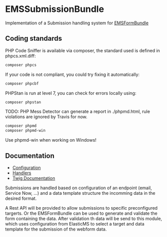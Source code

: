 # EMSSubmissionBundle
Implementation of a Submission handling system for [EMSFormBundle](https://github.com/ems-project/EMSFormBundle)

## Coding standards
PHP Code Sniffer is available via composer, the standard used is defined in phpcs.xml.diff:
````bash
composer phpcs
````

If your code is not compliant, you could try fixing it automatically:
````bash
composer phpcbf
````

PHPStan is run at level 7, you can check for errors locally using:
`````bash
composer phpstan
`````

TODO: PHP Mess Detector can generate a report in ./phpmd.html, rule violations are ignored by Travis for now.
````bash
composer phpmd
composer phpmd-win
````

Use phpmd-win when working on Windows!

## Documentation

* [Configuration](../master/Resources/doc/config.md)
* [Handlers](../master/Resources/doc/handlers.md)
* [Twig Documentation](../master/Resources/doc/twig.md)


Submissions are handled based on configuration of an endpoint (email, Service Now, ...) and a data template structure the incomming data in the desired format.

A Rest API will be provided to allow submissions to specific preconfigured targerts.
Or the EMSFormBundle can be used to generate and validate the form containing the data. After validation th data will be send to this module, 
which uses configuration from ElasticMS to select a target and data template for the submission of the webform data.

